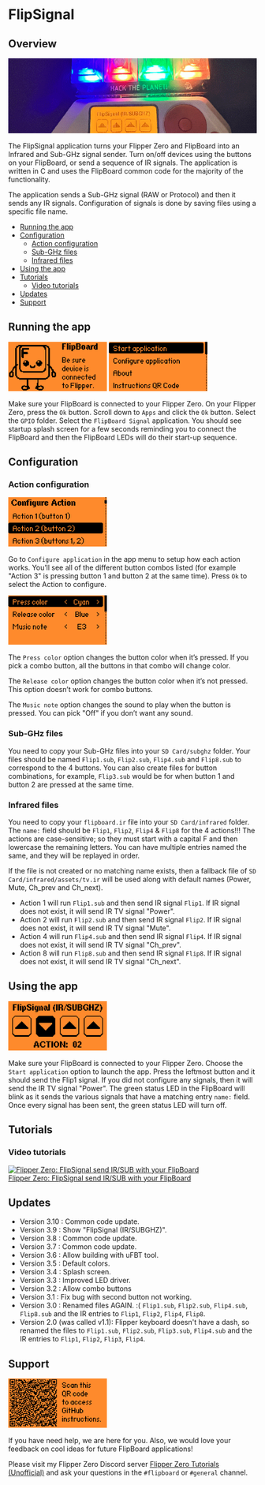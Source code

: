 # FlipSignal

## Overview
<img src="./gallery/banner.png">

The FlipSignal application turns your Flipper Zero and FlipBoard into an Infrared and Sub-GHz signal sender.  Turn on/off devices using the buttons on your FlipBoard, or send a sequence of IR signals. The application is written in C and uses the FlipBoard common code for the majority of the functionality.

The application sends a Sub-GHz signal (RAW or Protocol) and then it sends any IR signals.  Configuration of signals is done by saving files using a specific file name.

- [Running the app](#running-the-app)
- [Configuration](#configuration)
  - [Action configuration](#action-configuration)
  - [Sub-GHz files](#sub-ghz-files)
  - [Infrared files](#infrared-files)
- [Using the app](#using-the-app)
- [Tutorials](#tutorials)
  - [Video tutorials](#video-tutorials)
- [Updates](#updates)
- [Support](#support)


## Running the app
<img src="./gallery/05-signal-splash.png" width="200px">
<img src="./gallery/01-signal-main-menu.png" width="200px">

Make sure your FlipBoard is connected to your Flipper Zero.  On your Flipper Zero, press the `Ok` button.  Scroll down to `Apps` and click the `Ok` button.  Select the `GPIO` folder.  Select the `FlipBoard Signal` application. You should see startup splash screen for a few seconds reminding you to connect the FlipBoard and then the FlipBoard LEDs will do their start-up sequence.

## Configuration

### Action configuration
<img src="./gallery/02-signal-config-action.png" width="200px">

Go to `Configure application` in the app menu to setup how each action works. You’ll see all of the different button combos listed (for example "Action 3" is pressing button 1 and button 2 at the same time). Press `Ok` to select the Action to configure.

<img src="./gallery/03-signal-config-1.png" width="200px">

The `Press color` option changes the button color when it’s pressed. If you pick a combo button, all the buttons in that combo will change color.

The `Release color` option changes the button color when it’s not pressed. This option doesn’t work for combo buttons.

The `Music note` option changes the sound to play when the button is pressed. You can pick "Off" if you don’t want any sound.

### Sub-GHz files
You need to copy your Sub-GHz files into your `SD Card/subghz` folder.  Your files should be named `Flip1.sub`, `Flip2.sub`, `Flip4.sub` and `Flip8.sub` to correspond to the 4 buttons.  You can also create files for button combinations, for example, `Flip3.sub` would be for when button 1 and button 2 are pressed at the same time.

### Infrared files
You need to copy your `flipboard.ir` file into your `SD Card/infrared` folder.  The `name:` field should be `Flip1`, `Flip2`, `Flip4` & `Flip8` for the 4 actions!!!  The actions are case-sensitive; so they must start with a capital F and then lowercase the remaining letters.  You can have multiple entries named the same, and they will be replayed in order.

If the file is not created or no matching name exists, then a fallback file of `SD Card/infrared/assets/tv.ir` will be used along with default names (Power, Mute, Ch_prev and Ch_next).

- Action 1 will run `Flip1.sub` and then send IR signal `Flip1`.  If IR signal does not exist, it will send IR TV signal "Power".
- Action 2 will run `Flip2.sub` and then send IR signal `Flip2`.  If IR signal does not exist, it will send IR TV signal "Mute".
- Action 4 will run `Flip4.sub` and then send IR signal `Flip4`.  If IR signal does not exist, it will send IR TV signal "Ch_prev".
- Action 8 will run `Flip8.sub` and then send IR signal `Flip8`.  If IR signal does not exist, it will send IR TV signal "Ch_next".

## Using the app
<img src="./gallery/04-signal-sending.png" width="200px">

Make sure your FlipBoard is connected to your Flipper Zero. Choose the `Start application` option to launch the app. Press the leftmost button and it should send the Flip1 signal.  If you did not configure any signals, then it will send the IR TV signal "Power".  The green status LED in the FlipBoard will blink as it sends the various signals that have a matching entry `name:` field.  Once every signal has been sent, the green status LED will turn off.

## Tutorials

### Video tutorials
[![Flipper Zero: FlipSignal send IR/SUB with your FlipBoard](https://img.youtube.com/vi/uDaISCAcKpk/0.jpg)](https://youtu.be/uDaISCAcKpk)
<br/>[Flipper Zero: FlipSignal send IR/SUB with your FlipBoard](https://youtu.be/uDaISCAcKpk)


## Updates

- Version 3.10 : Common code update.
- Version 3.9 : Show "FlipSignal (IR/SUBGHZ)".
- Version 3.8 : Common code update.
- Version 3.7 : Common code update.
- Version 3.6 : Allow building with uFBT tool.
- Version 3.5 : Default colors.
- Version 3.4 : Splash screen.
- Version 3.3 : Improved LED driver.
- Version 3.2 : Allow combo buttons
- Version 3.1 : Fix bug with second button not working.
- Version 3.0 : Renamed files AGAIN.  :(   `Flip1.sub`, `Flip2.sub`, `Flip4.sub`, `Flip8.sub` and the IR entries to `Flip1`, `Flip2`, `Flip4`, `Flip8`.
- Version 2.0 (was called v1.1): Flipper keyboard doesn't have a dash, so renamed the files to `Flip1.sub`, `Flip2.sub`, `Flip3.sub`, `Flip4.sub` and the IR entries to `Flip1`, `Flip2`, `Flip3`, `Flip4`.

## Support

<img src="./gallery/06-signal-qrcode.png" width="200px">

If you have need help, we are here for you.  Also, we would love your feedback on cool ideas for future FlipBoard applications!

Please visit my Flipper Zero Discord server [Flipper Zero Tutorials (Unofficial)](https://discord.gg/KTThkQHj5B) and ask your questions in the `#flipboard` or `#general` channel.
